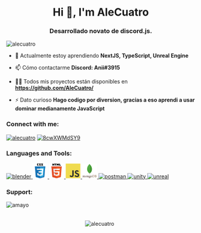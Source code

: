 <h1 align="center">Hi 👋, I'm AleCuatro</h1>
<h3 align="center">Desarrollado novato de discord.js.</h3>

<p align="left"> <img src="https://komarev.com/ghpvc/?username=alecuatro&label=Profile%20views&color=0e75b6&style=flat" alt="alecuatro" /> </p>

- 🌱 Actualmente estoy aprendiendo **NextJS, TypeScript, Unreal Engine**

- 📫 Cómo contactarme **Discord: Anii#3915**

- 👨‍💻 Todos mis proyectos están disponibles en **https://github.com/AleCuatro/**

- ⚡ Dato curioso **Hago codigo por diversion, gracias a eso aprendi a usar dominar medianamente JavaScript**

<h3 align="left">Connect with me:</h3>
<p align="left">
<a href="https://www.youtube.com/c/alecuatro" target="blank"><img align="center" src="https://raw.githubusercontent.com/rahuldkjain/github-profile-readme-generator/master/src/images/icons/Social/youtube.svg" alt="alecuatro" height="30" width="40" /></a>
<a href="https://discord.gg/8cwXWMdSY9" target="blank"><img align="center" src="https://raw.githubusercontent.com/rahuldkjain/github-profile-readme-generator/master/src/images/icons/Social/discord.svg" alt="8cwXWMdSY9" height="30" width="40" /></a>
</p>

<h3 align="left">Languages and Tools:</h3>
<p align="left"> <a href="https://www.blender.org/" target="_blank" rel="noreferrer"> <img src="https://download.blender.org/branding/community/blender_community_badge_white.svg" alt="blender" width="40" height="40"/> </a> <a href="https://www.w3schools.com/css/" target="_blank" rel="noreferrer"> <img src="https://raw.githubusercontent.com/devicons/devicon/master/icons/css3/css3-original-wordmark.svg" alt="css3" width="40" height="40"/> </a> <a href="https://www.w3.org/html/" target="_blank" rel="noreferrer"> <img src="https://raw.githubusercontent.com/devicons/devicon/master/icons/html5/html5-original-wordmark.svg" alt="html5" width="40" height="40"/> </a> <a href="https://developer.mozilla.org/en-US/docs/Web/JavaScript" target="_blank" rel="noreferrer"> <img src="https://raw.githubusercontent.com/devicons/devicon/master/icons/javascript/javascript-original.svg" alt="javascript" width="40" height="40"/> </a> <a href="https://www.mongodb.com/" target="_blank" rel="noreferrer"> <img src="https://raw.githubusercontent.com/devicons/devicon/master/icons/mongodb/mongodb-original-wordmark.svg" alt="mongodb" width="40" height="40"/> </a> <a href="https://postman.com" target="_blank" rel="noreferrer"> <img src="https://www.vectorlogo.zone/logos/getpostman/getpostman-icon.svg" alt="postman" width="40" height="40"/> </a> <a href="https://unity.com/" target="_blank" rel="noreferrer"> <img src="https://www.vectorlogo.zone/logos/unity3d/unity3d-icon.svg" alt="unity" width="40" height="40"/> </a> <a href="https://unrealengine.com/" target="_blank" rel="noreferrer"> <img src="https://raw.githubusercontent.com/kenangundogan/fontisto/036b7eca71aab1bef8e6a0518f7329f13ed62f6b/icons/svg/brand/unreal-engine.svg" alt="unreal" width="40" height="40"/> </a> </p>

<h3 align="left">Support:</h3>
<p>
  <a href="https://ko-fi.com/amayo"> <img align="left" src="https://cdn.ko-fi.com/cdn/kofi3.png?v=3" height="50" width="210" alt="amayo" /></a></p><br><br>


<p><img align="center" src="https://github-readme-streak-stats.herokuapp.com/?user=alecuatro&" alt="alecuatro" /></p>
